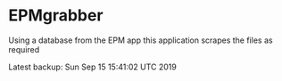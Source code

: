 # EPMgrabber
Using a database from the EPM app this application scrapes the files as required


Latest backup: Sun Sep 15 15:41:02 UTC 2019
